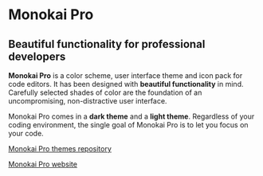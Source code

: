 Monokai Pro
===========

Beautiful functionality for professional developers
---------------------------------------------------

**Monokai Pro** is a color scheme, user interface theme and icon pack for code editors. It has been designed with **beautiful functionality** in mind. Carefully selected shades of color are the foundation of an uncompromising, non-distractive user interface.

Monokai Pro comes in a **dark theme** and a **light theme**. Regardless of your coding environment, the single goal of Monokai Pro is to let you focus on your code.

[Monokai Pro themes repository](https://github.com/monokai-pro/monokai-pro)

[Monokai Pro website](https://monokai.pro)
